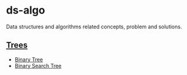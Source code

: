 # ds-algo
Data structures and algorithms related concepts, problem and solutions.

## [Trees](/src/trees/docs/README.md)
* [Binary Tree](/src/trees/docs/BinaryTree.md)
* [Binary Search Tree](/src/trees/docs/BinarySearchTree.md)
